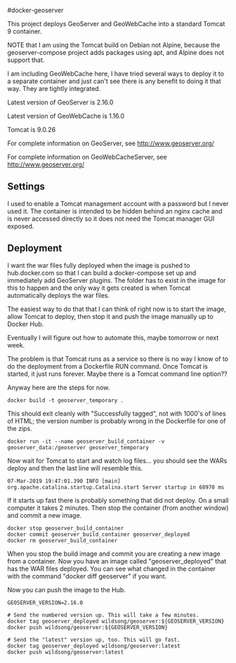 #docker-geoserver

This project deploys GeoServer and GeoWebCache into 
a standard Tomcat 9 container.

NOTE that I am using the Tomcat build on Debian not Alpine,
because the geoserver-compose project adds packages using apt,
and Alpine does not support that.

I am including GeoWebCache here, I have tried several ways
to deploy it to a separate container and just can't see there is
any benefit to doing it that way. They are tightly integrated.

Latest version of GeoServer is 2.16.0

Latest version of GeoWebCache is 1.16.0

Tomcat is 9.0.26

For complete information on GeoServer, see http://www.geoserver.org/

For complete information on GeoWebCacheServer, see http://www.geoserver.org/

## Settings

I used to enable a Tomcat management account with a password but I never used it.
The container is intended to be hidden behind an nginx cache and is never
accessed directly so it does not need the Tomcat manager GUI exposed.

## Deployment

I want the war files fully deployed when the image is pushed to hub.docker.com
so that I can build a docker-compose set up and immediately add GeoServer plugins.
The folder has to exist in the image for this to happen and the only way it
gets created is when Tomcat automatically deploys the war files.

The easiest way to do that that I can think of right now is to start
the image, allow Tomcat to deploy, then stop it and push the image
manually up to Docker Hub.

Eventually I will figure out how to automate this, maybe tomorrow or next week.

The problem is that Tomcat runs as a service so there is no way I know of
to do the deployment from a Dockerfile RUN command. Once Tomcat is started,
it just runs forever. Maybe there is a Tomcat command line option??

Anyway here are the steps for now.


```
docker build -t geoserver_temporary .
```
This should exit cleanly with "Successfully tagged", not with 1000's of lines of HTML;
the version number is probably wrong in the Dockerfile for one of the zips.

```
docker run -it --name geoserver_build_container -v geoserver_data:/geoserver geoserver_temporary
```

Now wait for Tomcat to start and watch log files... you should see the WARs deploy and then the last line will resemble this.
```
07-Mar-2019 19:47:01.390 INFO [main] org.apache.catalina.startup.Catalina.start Server startup in 68970 ms
```
If it starts up fast there is probably something that did not deploy. On a small computer it takes 2 minutes.
Then stop the container (from another window) and commit a new image.

```
docker stop geoserver_build_container
docker commit geoserver_build_container geoserver_deployed
docker rm geoserver_build_container
```

When you stop the build image and commit you are creating a new image from a container.
Now you have an image called "geoserver_deployed" that has the WAR files deployed.
You can see what changed in the container with the command "docker diff geoserver" if you want.

Now you can push the image to the Hub.

```
GEOSERVER_VERSION=2.16.0

# Send the numbered version up. This will take a few minutes.
docker tag geoserver_deployed wildsong/geoserver:${GEOSERVER_VERSION}
docker push wildsong/geoserver:${GEOSERVER_VERSION}

# Send the "latest" version up, too. This will go fast. 
docker tag geoserver_deployed wildsong/geoserver:latest
docker push wildsong/geoserver:latest
```
